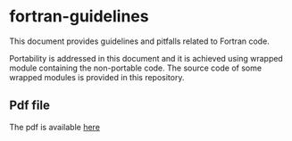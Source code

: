 # fortran-guidelines

This document provides guidelines and pitfalls related to Fortran code. 

Portability is addressed in this document and it is achieved using wrapped module containing the non-portable code. The source code of some wrapped modules is provided in this repository. 

## Pdf file
The pdf is available [here](https://github.com/elmanuelito/fortran-guidelines/raw/master/fortran-guidelines.pdf)
